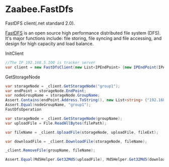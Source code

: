 # Zaabee.FastDfs

FastDFS client(.net standard 2.0).

[FastDFS](https://github.com/happyfish100/fastdfs) is an open source high performance distributed file system (DFS). It's major functions include: file storing, file syncing and file accessing, and design for high capacity and load balance.

InitClient

```csharp
//The IP 192.168.5.100 is tracker server
var client = new FastDfsClient(new List<IPEndPoint> {new IPEndPoint(IPAddress.Parse("192.168.5.222"), 22122)});
```

GetStorageNode

```csharp
var storageNode = _client.GetStorageNode("group1");
var endPoint = storageNode.EndPoint;
var nodeGroupName = storageNode.GroupName;
Assert.Contains(endPoint.Address.ToString(), new List<string> {"192.168.78.153", "192.168.78.154", "192.168.78.155"});
Assert.Equal(nodeGroupName, "group1");
FastDfsOperation

var storageNode = _client.GetStorageNode(groupName);
var uploadFile = File.ReadAllBytes(filePath);

var fileName = _client.UploadFile(storageNode, uploadFile, fileExt);

var downloadFile = _client.DownloadFile(storageNode, fileName);

_client.RemoveFile(groupName, fileName);

Assert.Equal(Md5Helper.Get32Md5(uploadFile), Md5Helper.Get32Md5(downloadFile));
```